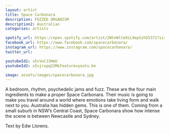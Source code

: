 ```yaml
---
layout: artist
title: Space Carbonara
description: FUZZED ORGANISM
description2: Australian
categories: artists

spotify_url: https://open.spotify.com/artist/2WtnWlte9iL9epSzhS5372?si=1zGU0nPfS4O2hxp6RZMrTA 
facebook_url: https://www.facebook.com/spacecarbonara/ 
instagram_url: https://www.instagram.com/spacecarbonara/ 
twitter_url: 

youtubeId1: s5cVoCJ3HmU
youtubeId2: xIvjrxpq22M&feature=youtu.be

image: assets/images/spacecarbonara.jpg
---
```


A bedroom, rhythm, psychedelic jams and fuzz. These are the four main ingredients to make a proper Space Carbonara. Their music is going to make you travel around a world where emotions take living form and walk next to you. Australia has hidden gems. This is one of them. Coming from a small suburb in NSW’s Central Coast, Space Carbonara show how intense the scene is between Newcastle and Sydney.

Text by Edw Llorens.